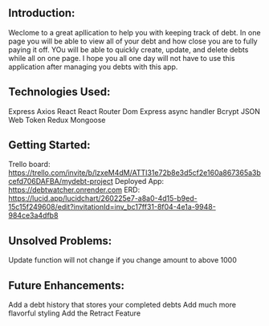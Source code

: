 ## Introduction:
Weclome to a great apllication to help you with keeping track of debt. In one page you will be able to view all of your debt and how close you are to fully paying it off. YOu will be able to quickly create, update, and delete debts while all on one page. I hope you all one day will not have to use this application after managing you debts with this app.

## Technologies Used:
Express
Axios
React
React Router Dom
Express async handler
Bcrypt
JSON Web Token
Redux
Mongoose


## Getting Started:
Trello board:
https://trello.com/invite/b/lzxeM4dM/ATTI31e72b8e3d5cf2e160a867365a3bcefd706DAFBA/mydebt-project
Deployed App:
https://debtwatcher.onrender.com
ERD:
https://lucid.app/lucidchart/260225e7-a8a0-4d15-b9ed-15c15f249608/edit?invitationId=inv_bc17ff31-8f04-4e1a-9948-984ce3a4dfb8


## Unsolved Problems:
Update function will not change if you change amount to above 1000



## Future Enhancements:
Add a debt history that stores your completed debts
Add much more flavorful styling
Add the Retract Feature
